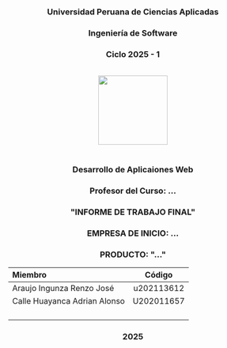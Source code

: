 <h3 align="center"> Universidad Peruana de Ciencias Aplicadas </h3>

<h3 align="center"> Ingeniería de Software </h3>
<h3 align="center"> Ciclo 2025 - 1 </h3>

<br>

<div align="center">
  <img width=140 src="![image](https://github.com/user-attachments/assets/30e5dd22-811e-4a1a-9cff-c6c43f92fe90)
"/>
</div>

<br>
<h3 align="center"> Desarrollo de Aplicaiones Web </h3>
<h3 align="center"> Profesor del Curso: ... </h3>
<h3 align="center"> "INFORME DE TRABAJO FINAL"</h3>
<h3 align="center"> EMPRESA DE INICIO: ... </h3>

<h3 align="center"> PRODUCTO: "..."</h3>

<div align="center">

| Miembro                             |   Código   |
| :---------------------------------- | :--------: |
|  Araujo Ingunza Renzo José | u202113612 |
|  Calle Huayanca Adrian Alonso | U202011657 |
|   |  |
|   |  |
|   |  |
|   |  |

</div>

<h3 align="center"> 2025 </h3>

<br>
